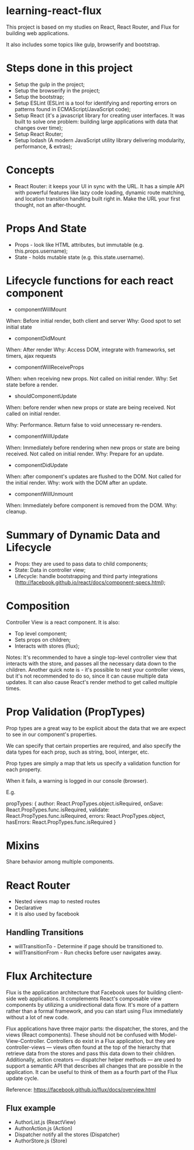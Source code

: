 # learning-react-flux

This project is based on my studies on React, React Router, and Flux for building web applications.

It also includes some topics like gulp, browserify and bootstrap.

# Steps done in this project

+ Setup the gulp in the project;
+ Setup the browserify in the project;
+ Setup the bootstrap;
+ Setup ESLint (ESLint is a tool for identifying and reporting errors on patterns found in ECMAScript/JavaScript code);
+ Setup React (it's a javascript library for creating user interfaces. It was built to solve one problem: building large applications with data that changes over time);
+ Setup React Router;
+ Setup lodash (A modern JavaScript utility library delivering modularity, performance, & extras);

# Concepts

+ React Router: it keeps your UI in sync with the URL. It has a simple API with powerful features like lazy code loading, dynamic route matching, and location transition handling built right in. Make the URL your first thought, not an after-thought.

# Props And State

+ Props - look like HTML attributes, but immutable (e.g. this.props.username);
+ State - holds mutable state (e.g. this.state.username).

# Lifecycle functions for each react component

+ componentWillMount

When: Before initial render, both client and server
Why: Good spot to set initial state

+ componentDidMount

When: After render
Why: Access DOM, integrate with frameworks, set timers, ajax requests

+ componentWillReceiveProps

When: when receiving new props. Not called on initial render.
Why: Set state before a render.

+ shouldComponentUpdate

When: before render when new props or state are being received.
Not called on initial render.

Why: Performance. Return false to void unnecessary re-renders.

+ componentWillUpdate

When: Immediately before rendering when new props or state are being received. Not called on initial render.
Why: Prepare for an update.

+ componentDidUpdate

When: after component's updates are flushed to the DOM. Not called for the initial render.
Why: work with the DOM after an update.

+ componentWillUnmount

When: Immediately before component is removed from the DOM.
Why: cleanup.

# Summary of Dynamic Data and Lifecycle

+ Props: they are used to pass data to child components;
+ State: Data in controller view;
+ Lifecycle: handle bootstrapping and third party integrations (http://facebook.github.io/react/docs/component-specs.html);

# Composition

Controller View is a react component. It is also:

+ Top level component;
+ Sets props on children;
+ Interacts with stores (flux);

Notes: It's recommended to have a single top-level controller view that interacts with the store,
and passes all the necessary data down to the children.
Another quick note is - it's possible to nest your controller views, but it's not recommended to do so,
since it can cause multiple data updates. It can also cause React's render method to get called multiple times.

# Prop Validation (PropTypes)

Prop types are a great way to be explicit about the data that we are expect to see in our component's properties.

We can specify that certain properties are required, and also specify the data types for each prop, such as string, bool, interger, etc.

Prop types are simply a map that lets us specify a validation function for each property.

When it fails, a warning is logged in our console (browser).

E.g.

propTypes: {
  author:     React.PropTypes.object.isRequired,
  onSave:     React.PropTypes.func.isRequired,
  validate:   React.PropTypes.func.isRequired,
  errors:     React.PropTypes.object,
  hasErrors:  React.PropTypes.func.isRequired
}

# Mixins

Share behavior among multiple components.

# React Router

+ Nested views map to nested routes
+ Declarative
+ it is also used by facebook

## Handling Transitions

+ willTransitionTo - Determine if page should be transitioned to.
+ willTransitionFrom - Run checks before user navigates away.

# Flux Architecture

Flux is the application architecture that Facebook uses for building client-side web applications. It complements React's composable view components by utilizing a unidirectional data flow. It's more of a pattern rather than a formal framework, and you can start using Flux immediately without a lot of new code.

Flux applications have three major parts: the dispatcher, the stores, and the views (React components). These should not be confused with Model-View-Controller. Controllers do exist in a Flux application, but they are controller-views — views often found at the top of the hierarchy that retrieve data from the stores and pass this data down to their children. Additionally, action creators — dispatcher helper methods — are used to support a semantic API that describes all changes that are possible in the application. It can be useful to think of them as a fourth part of the Flux update cycle.

Reference: https://facebook.github.io/flux/docs/overview.html

## Flux example

+ AuthorList.js (ReactView)
+ AuthorAction.js (Action)
+ Dispatcher notify all the stores (Dispatcher)
+ AuthorStore.js (Store)

